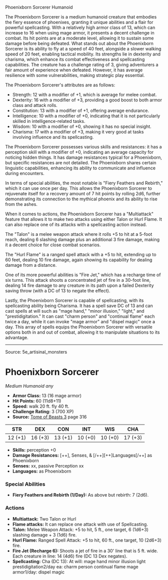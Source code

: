 <MonsterName/>Phoenixborn Sorcerer</MonsterName>
<CreatureType/>Humanoid</CreatureType>

<summary>The Phoenixborn Sorcerer is a medium humanoid creature that embodies the fiery essence of phoenixes, granting it unique abilities and a flair for powerful spellcasting. With a relatively high armor class of 13, which can increase to 16 when using mage armor, it presents a decent challenge in combat. Its hit points are at a moderate level, allowing it to sustain some damage before being defeated. What stands out about the Phoenixborn Sorcerer is its ability to fly at a speed of 40 feet, alongside a slower walking speed of 20 feet, enabling tactical mobility. Its strengths lie in dexterity and charisma, which enhance its combat effectiveness and spellcasting capabilities. The creature has a challenge rating of 3, giving adventurers a fair amount of experience when defeated. However, it has average resilience with some vulnerabilities, making strategic play essential.</summary>

<detail>

The Phoenixborn Sorcerer's attributes are as follows: 
- Strength: 12 with a modifier of +1, which is average for melee combat.
- Dexterity: 16 with a modifier of +3, providing a good boost to both armor class and attack rolls.
- Constitution: 13 with a modifier of +1, offering average endurance.
- Intelligence: 10 with a modifier of +0, indicating that it is not particularly skilled in intelligence-related tasks.
- Wisdom: 10 with a modifier of +0, showing it has no special insight.
- Charisma: 17 with a modifier of +3, making it very good at tasks involving influence and its spellcasting.

The Phoenixborn Sorcerer possesses various skills and resistances: it has a perception skill with a modifier of +0, indicating an average capacity for noticing hidden things. It has damage resistances typical for a Phoenixborn, but specific resistances are not detailed. The Phoenixborn shares certain linguistic capabilities, enhancing its ability to communicate and influence during encounters.

In terms of special abilities, the most notable is "Fiery Feathers and Rebirth," which it can use once per day. This allows the Phoenixborn Sorcerer to rejuvenate itself for a recovery amount of 7 hit points by rolling 2d6, further demonstrating its connection to the mythical phoenix and its ability to rise from the ashes.

When it comes to actions, the Phoenixborn Sorcerer has a "Multiattack" feature that allows it to make two attacks using either Talon or Hurl Flame. It can also replace one of its attacks with a spellcasting action instead. 

The "Talon" is a melee weapon attack where it rolls +5 to hit at a 5-foot reach, dealing 6 slashing damage plus an additional 3 fire damage, making it a decent choice for close combat scenarios.

The "Hurl Flame" is a ranged spell attack with a +5 to hit, extending up to 60 feet, dealing 10 fire damage, again showing its capability for dealing damage from a distance.

One of its more powerful abilities is "Fire Jet," which has a recharge time of six turns. This attack shoots a concentrated jet of fire in a 30-foot line, dealing 14 fire damage to any creature in its path upon a failed Dexterity saving throw (with a DC of 13 to negate the effect).

Lastly, the Phoenixborn Sorcerer is capable of spellcasting, with its spellcasting ability being Charisma. It has a spell save DC of 13 and can cast spells at will such as "mage hand," "minor illusion," "light," and "prestidigitation." It can cast "charm person" and "continual flame" each twice a day, while it can invoke "mage armor" and "dispel magic" once a day. This array of spells equips the Phoenixborn Sorcerer with versatile options both in and out of combat, allowing it to manipulate situations to its advantage.</detail>



---

Source: 5e_artisinal_monsters

# Phoenixborn Sorcerer

*Medium* *Humanoid* *any*

- **Armor Class:** 13 (16 mage armor)
- **Hit Points:** 60 (11d8+11)
- **Speed:** walk 20 ft. fly 40 ft.
- **Challenge Rating:** 3 (700 XP)
- **Source:** [Tome of Beasts 3](https://koboldpress.com/kpstore/product/tome-of-beasts-3-for-5th-edition/) page 316

| STR | DEX | CON | INT | WIS | CHA |
| --- | --- | --- | --- | --- | --- |
| 12 (+1) | 16 (+3) | 13 (+1) | 10 (+0) | 10 (+0) | 17 (+3) |

- **Skills:** perception +0
- **Damage Resistances:** [++], Senses, &amp; [/++][++]Languages[/++] as Phoenixborn
- **Senses:** xx, passive Perception xx
- **Languages:** as Phoenixborn

### Special Abilities

- **Fiery Feathers and Rebirth (1/Day):** As above but rebirth: 7 (2d6).

### Actions

- **Multiattack:** Two Talon or Hurl
- **Flame attacks:** It can replace one attack with use of Spellcasting.
- **Talon:** Melee Weapon Attack: +5 to hit, 5 ft., one target, 6 (1d6+3) slashing damage + 3 (1d6) fire.
- **Hurl Flame:** Ranged Spell Attack: +5 to hit, 60 ft., one target, 10 (2d6+3) fire.
- **Fire Jet (Recharge 6):** Shoots a jet of fire in a 30' line that is 5 ft. wide. Each creature in line: 14 (4d6) fire (DC 13 Dex negates).
- **Spellcasting:** Cha (DC 13): At will: mage hand minor illusion light prestidigitation2/day ea: charm person continual flame mage armor1/day: dispel magic




